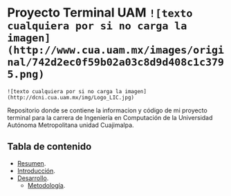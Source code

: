 # Proyecto Terminal UAM    `![texto cualquiera por si no carga la imagen](http://www.cua.uam.mx/images/original/742d2ec0f59b02a03c8d9d408c1c3795.png)`
 
`![texto cualquiera por si no carga la imagen](http://dcni.cua.uam.mx/img/Logo_LIC.jpg)`
 
Repositorio donde se contiene la informacion y código de mi proyecto terminal para la carrera de Ingeniería en Computación de la Universidad Autónoma Metropolitana unidad Cuajimalpa.

## Tabla de contenido
- [Resumen](#resumen).
- [Introducción](#introduccion).
- [Desarrollo](#desarrollo).
	- [Metodología](#metodologia).